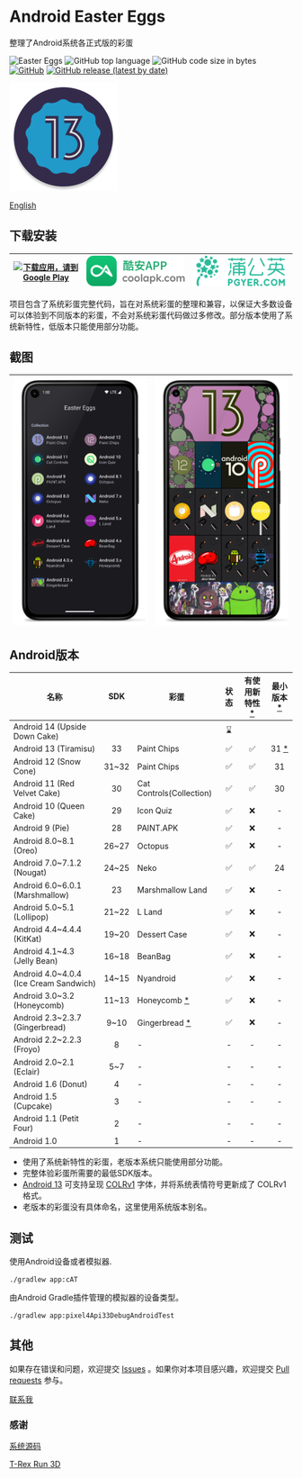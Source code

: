 # Android Easter Eggs

整理了Android系统各正式版的彩蛋

![Easter Eggs](https://img.shields.io/badge/Android-Easter%20Eggs-red?logo=android) ![GitHub top language](https://img.shields.io/github/languages/top/hushenghao/AndroidEasterEggs?logo=kotlin)
![GitHub code size in bytes](https://img.shields.io/github/languages/code-size/hushenghao/AndroidEasterEggs) [![GitHub](https://img.shields.io/github/license/hushenghao/AndroidEasterEggs)](https://github.com/hushenghao/AndroidEasterEggs/blob/master/LICENSE) [![GitHub release (latest by date)](https://img.shields.io/github/v/release/hushenghao/AndroidEasterEggs)](https://github.com/hushenghao/AndroidEasterEggs/releases)

![logo](./images/ic_launcher_round.png)

[English](./README.md)

## 下载安装

| [![下载应用，请到 Google Play](https://play.google.com/intl/en_us/badges/static/images/badges/zh-cn_badge_web_generic.png)](https://play.google.com/store/apps/details?id=com.dede.android_eggs&utm_source=Github&pcampaignid=pcampaignidMKT-Other-global-all-co-prtnr-py-PartBadge-Mar2515-1) | [![](./images/badge_coolapk.png)](https://www.coolapk.com/apk/com.dede.android_eggs) | [![Beta](./images/badge_pgyer.png)](https://www.pgyer.com/eggs) |
|-----------------------------------------------------------------------------------------------------------------------------------------------------------------------------------------------------------------------------------------------------------------------------------------|--------------------------------------------------------------------------------------|-----------------------------------------------------------------|

项目包含了系统彩蛋完整代码，旨在对系统彩蛋的整理和兼容，以保证大多数设备可以体验到不同版本的彩蛋，不会对系统彩蛋代码做过多修改。部分版本使用了系统新特性，低版本只能使用部分功能。

## 截图

| ![](./fastlane/metadata/android/en-US/images/phoneScreenshots/3.png) | ![](./fastlane/metadata/android/en-US/images/phoneScreenshots/1.png) |
|----------------------------------------------------------------------|----------------------------------------------------------------------|

## Android版本
| 名称                                     |  SDK  | 彩蛋                            | 状态  | 有使用新特性 [*](#id_new_features) | 最小版本 [*](#id_full_egg_mini_sdk) |
|----------------------------------------|:-----:|-------------------------------|:---:|:----------------------------:|:-------------------------------:|
| Android 14 (Upside Down Cake)          |       |                               | ⌛️  |                              |                                 |
| Android 13 (Tiramisu)                  |  33   | Paint Chips                   |  ✅  |              ✅               | 31 [*](#id_color_vector_fonts)  |
| Android 12 (Snow Cone)                 | 31~32 | Paint Chips                   |  ✅  |              ✅               |               31                |
| Android 11 (Red Velvet Cake)           |  30   | Cat Controls(Collection)      |  ✅  |              ✅               |               30                |
| Android 10 (Queen Cake)                |  29   | Icon Quiz                     |  ✅  |              ❌               |                -                |
| Android 9 (Pie)                        |  28   | PAINT.APK                     |  ✅  |              ❌               |                -                |
| Android 8.0~8.1 (Oreo)                 | 26~27 | Octopus                       |  ✅  |              ❌               |                -                |
| Android 7.0~7.1.2 (Nougat)             | 24~25 | Neko                          |  ✅  |              ✅               |               24                |
| Android 6.0~6.0.1 (Marshmallow)        |  23   | Marshmallow Land              |  ✅  |              ❌               |                -                |
| Android 5.0~5.1 (Lollipop)             | 21~22 | L Land                        |  ✅  |              ❌               |                -                |
| Android 4.4~4.4.4 (KitKat)             | 19~20 | Dessert Case                  |  ✅  |              ❌               |                -                |
| Android 4.1~4.3 (Jelly Bean)           | 16~18 | BeanBag                       |  ✅  |              ❌               |                -                |
| Android 4.0~4.0.4 (Ice Cream Sandwich) | 14~15 | Nyandroid                     |  ✅  |              ❌               |                -                |
| Android 3.0~3.2 (Honeycomb)            | 11~13 | Honeycomb [*](#id_egg_name)   |  ✅  |              ❌               |                -                |
| Android 2.3~2.3.7 (Gingerbread)        | 9~10  | Gingerbread [*](#id_egg_name) |  ✅  |              ❌               |                -                |
| Android 2.2~2.2.3 (Froyo)              |   8   | -                             |  -  |              -               |                -                |
| Android 2.0~2.1 (Eclair)               |  5~7  | -                             |  -  |              -               |                -                |
| Android 1.6 (Donut)                    |   4   | -                             |  -  |              -               |                -                |
| Android 1.5 (Cupcake)                  |   3   | -                             |  -  |              -               |                -                |
| Android 1.1 (Petit Four)               |   2   | -                             |  -  |              -               |                -                |
| Android 1.0                            |   1   | -                             |  -  |              -               |                -                |

* <span id='id_new_features'>使用了系统新特性的彩蛋，老版本系统只能使用部分功能。</span>
* <span id='id_full_egg_mini_sdk'>完整体验彩蛋所需要的最低SDK版本。</span>
* <span id='id_color_vector_fonts'>[Android 13](https://developer.android.google.cn/about/versions/13/features#color-vector-fonts) 可支持呈现 [COLRv1](https://developer.chrome.com/blog/colrv1-fonts/) 字体，并将系统表情符号更新成了 COLRv1 格式。</span>
* <span id='id_egg_name'>老版本的彩蛋没有具体命名，这里使用系统版本别名。</span>

## 测试

使用Android设备或者模拟器.
```shell
./gradlew app:cAT
```

由Android Gradle插件管理的模拟器的设备类型。

```shell
./gradlew app:pixel4Api33DebugAndroidTest
```

## 其他

如果存在错误和问题，欢迎提交 [Issues](https://github.com/hushenghao/AndroidEasterEggs/issues) 。如果你对本项目感兴趣，欢迎提交 [Pull requests](https://github.com/hushenghao/AndroidEasterEggs/pulls) 参与。

[联系我](mailto:dede.hu@qq.com)

### 感谢
[系统源码](https://github.com/aosp-mirror/platform_frameworks_base)

[T-Rex Run 3D](https://github.com/Priler/dino3d)
